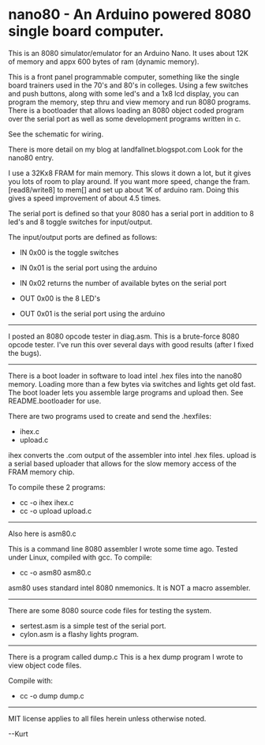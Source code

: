 nano80 - An Arduino powered 8080 single board computer.
======================

This is an 8080 simulator/emulator for an Arduino Nano. It uses about 
12K of memory and appx 600 bytes of ram (dynamic memory).

This is a front panel programmable computer, something like the 
single board trainers used in the 70's and 80's in colleges. 
Using a few switches and push buttons, along with some led's 
and a 1x8 lcd display, you can program the memory, step thru 
and view memory and run 8080 programs. There is a bootloader 
that allows loading an 8080 object coded program over the serial 
port as well as some development programs written in c.

See the schematic for wiring.

There is more detail on my blog at landfallnet.blogspot.com
Look for the nano80 entry.

I use a 32Kx8 FRAM for main memory. This slows it down a lot, but 
it gives you lots of room to play around. If you want more speed, 
change the fram.[read8/write8] to mem[] and set up about 1K of 
arduino ram. Doing this gives a speed improvement of about 4.5 times.

The serial port is defined so that your 8080 has a serial port in 
addition to 8 led's and 8 toggle switches for input/output.

The input/output ports are defined as follows:
- IN 0x00 is the toggle switches
- IN 0x01 is the serial port using the arduino
- IN 0x02 returns the number of available bytes on the serial port

- OUT 0x00 is the 8 LED's 
- OUT 0x01 is the serial port using the arduino

------------------------------

I posted an 8080 opcode tester in diag.asm. This is a brute-force
8080 opcode tester. I've run this over several days with good results
(after I fixed the bugs). 

------------------------------

There is a boot loader in software to load intel .hex files 
into the nano80 memory. Loading more than a few bytes via switches
and lights get old fast. The boot loader lets you assemble large 
programs and upload then. See README.bootloader for use.

There are two programs used to create and send the .hexfiles:
- ihex.c
- upload.c

ihex converts the .com output of the assembler into intel .hex files.
upload is a serial based uploader that allows for the slow memory 
access of the FRAM memory chip.

To compile these 2 programs:
- cc -o ihex ihex.c
- cc -o upload upload.c

-----------------------------------

Also here is asm80.c

This is a command line 8080 assembler I wrote some time ago. Tested 
under Linux, compiled with gcc. To compile: 

- cc -o asm80 asm80.c

asm80 uses standard intel 8080 nmemonics. It is NOT a macro assembler.

-----------------------------------

There are some 8080 source code files for testing the system. 

- sertest.asm is a simple test of the serial port. 
- cylon.asm is a flashy lights program.

-----------------------------------

There is a program called dump.c This is a hex dump program 
I wrote to view object code files. 

Compile with:

- cc -o dump dump.c

-----------------------------------

MIT license applies to all files herein unless otherwise noted.

--Kurt
